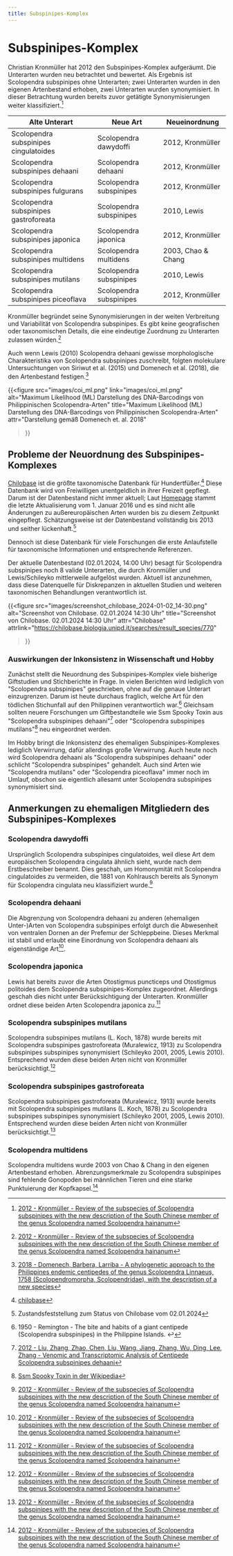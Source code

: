 ```yaml
---
title: Subspinipes-Komplex
---
```


# Subspinipes-Komplex

Christian Kronmüller hat 2012 den Subspinipes-Komplex aufgeräumt. Die Unterarten wurden neu betrachtet und bewertet. Als Ergebnis ist Scolopendra subspinipes ohne Unterarten; zwei Unterarten wurden in den eigenen Artenbestand erhoben, zwei Unterarten wurden synonymisiert. In dieser Betrachtung wurden bereits zuvor getätigte Synonymisierungen weiter klassifiziert.[^2012-kronmüller]

| Alte Unterart | Neue Art | Neueinordnung |
| --- | --- | --- |  
| Scolopendra subspinipes cingulatoides | Scolopendra dawydoffi | 2012, Kronmüller | 
| Scolopendra subspinipes dehaani | Scolopendra dehaani | 2012, Kronmüller |
| Scolopendra subspinipes fulgurans | Scolopendra subspinipes | 2012, Kronmüller |
| Scolopendra subspinipes gastroforeata | Scolopendra subspinipes | 2010, Lewis |
| Scolopendra subspinipes japonica | Scolopendra japonica | 2012, Kronmüller |
| Scolopendra subspinipes multidens | Scolopendra multidens | 2003, Chao & Chang |
| Scolopendra subspinipes mutilans | Scolopendra subspinipes | 2010, Lewis |
| Scolopendra subspinipes piceoflava | Scolopendra subspinipes | 2012, Kronmüller | 


Kronmüller begründet seine Synonymisierungen in der weiten Verbreitung und Variabilität von Scolopendra subspinipes. Es gibt keine geografischen oder taxonomischen Details, die eine eindeutige Zuordnung zu Unterarten zulassen würden.[^2012-kronmüller]

Auch wenn Lewis (2010) Scolopendra dehaani gewisse morphologische Charakteristika von Scolopendra subspinipes zuschreibt, folgten molekulare Untersuchtungen von Siriwut et al. (2015) und Domenech et al. (2018), die den Artenbestand festigen.[^2018-domenech]

{{<figure
    src="images/coi_ml.png"
    link="images/coi_ml.png"
    alt="Maximum Likelihood (ML) Darstellung des DNA-Barcodings von Philippinischen Scolopendra-Arten"
    title="Maximum Likelihood (ML) Darstellung des DNA-Barcodings von Philippinischen Scolopendra-Arten"
    attr="Darstellung gemäß Domenech et. al. 2018"
>}}


## Probleme der Neuordnung des Subspinipes-Komplexes

[Chilobase](https://chilobase.biologia.unipd.it/) ist die größte taxonomische Datenbank für Hundertfüßer.[^chilobase] Diese Datenbank wird von Freiwilligen unentgeldlich in ihrer Freizeit gepflegt. Darum ist der Datenbestand nicht immer aktuell; Laut [Homepage](https://chilobase.biologia.unipd.it/pages/about-chilobase) stammt die letzte Aktualisierung vom 1. Januar 2016 und es sind nicht alle Änderungen zu außereuropäischen Arten wurden bis zu diesem Zeitpunkt eingepflegt. Schätzungsweise ist der Datenbestand vollständig bis 2013 und seither lückenhaft.[^chilobase-snapshot] 

Dennoch ist diese Datenbank für viele Forschungen die erste Anlaufstelle für taxonomische Informationen und entsprechende Referenzen.

Der aktuelle Datenbestand (02.01.2024, 14:00 Uhr) besagt für Scolopendra subspinipes noch 8 valide Unterarten, die durch Kronmüller und Lewis/Schileyko mittlerweile aufgelöst wurden. Aktuell ist anzunehmen, dass diese Datenquelle für Diskrepanzen in aktuellen Studien und weiteren taxonomischen Behandlungen verantwortlich ist.

{{<figure
    src="images/screenshot_chilobase_2024-01-02_14-30.png"
    alt="Screenshot von Chilobase. 02.01.2024 14:30 Uhr"
    title="Screenshot von Chilobase. 02.01.2024 14:30 Uhr"
    attr="Chilobase"
    attrlink="https://chilobase.biologia.unipd.it/searches/result_species/770"
>}}

### Auswirkungen der Inkonsistenz in Wissenschaft und Hobby

Zunächst stellt die Neuordnung des Subspinipes-Komplex viele bisherige Giftstudien und Stichberichte in Frage. In vielen Berichten wird lediglich von "Scolopendra subspinipes" geschrieben, ohne auf die genaue Unterart einzugrenzen. Darum ist heute durchaus fraglich, welche Art für den tödlichen Stichunfall auf den Philippinen verantwortlich war.[^1950-remington] Gleichsam sollten neuere Forschungen um Giftbestandteile wie Ssm Spooky Toxin aus "Scolopendra subspinipes dehaani"[^fn-2012-liu] oder "Scolopendra subspinipes mutilans"[^ssm-spooky-toxin] neu eingeordnet werden.

Im Hobby bringt die Inkonsistenz des ehemaligen Subspinipes-Komplexes lediglich Verwirrung, dafür allerdings große Verwirrung. Auch heute noch wird Scolopendra dehaani als "Scolopendra subspinipes dehaani" oder schlicht "Scolopendra subspinipes" gehandelt. Auch sind Arten wie "Scolopendra mutilans" oder "Scolopendra piceoflava" immer noch im Umlauf, obschon sie eigentlich allesamt unter Scolopendra subspinipes synonymisiert sind.

## Anmerkungen zu ehemaligen Mitgliedern des Subspinipes-Komplexes

### Scolopendra dawydoffi

Ursprünglich Scolopendra subspinipes cingulatoides, weil diese Art dem europäischen Scolopendra cingulata ähnlich sieht, wurde nach dem Erstbeschreiber benannt. Dies geschah, um Homonymität mit Scolopendra cingulatoides zu vermeiden, die 1881 von Kohlrausch bereits als Synonym für Scolopendra cingulata neu klassifiziert wurde.[^2012-kronmüller]

### Scolopendra dehaani

Die Abgrenzung von Scolopendra dehaani zu anderen (ehemaligen Unter-)Arten von Scolopendra subspinipes erfolgt durch die Abwesenheit von ventralen Dornen an der Prefemur der Schleppbeine. Dieses Merkmal ist stabil und erlaubt eine Einordnung von Scolopendra dehaani als eigenständige Art[^2012-kronmüller]. 

### Scolopendra japonica

Lewis hat bereits zuvor die Arten Otostigmus puncticeps und Otostigmus politoides dem Scolopendra subspinipes-Komplex zugeordnet. Allerdings geschah dies nicht unter Berücksichtigung der Unterarten. Kronmüller ordnet diese beiden Arten Scolopendra japonica zu.[^2012-kronmüller]


### Scolopendra subspinipes mutilans

Scolopendra subspinipes mutilans (L. Koch, 1878) wurde bereits mit Scolopendra subspinipes gastroforeata (Muralewicz, 1913) zu Scolopendra subspinipes subspinipes synonymisiert (Schileyko 2001, 2005, Lewis 2010). Entsprechend wurden diese beiden Arten nicht von Kronmüller berücksichtigt.[^2012-kronmüller]

### Scolopendra subspinipes gastroforeata

Scolopendra subspinipes gastroforeata (Muralewicz, 1913) wurde bereits mit Scolopendra subspinipes mutilans (L. Koch, 1878) zu Scolopendra subspinipes subspinipes synonymisiert (Schileyko 2001, 2005, Lewis 2010). Entsprechend wurden diese beiden Arten nicht von Kronmüller berücksichtigt.[^2012-kronmüller]

### Scolopendra multidens

Scolopendra multidens wurde 2003 von Chao & Chang in den eigenen Artenbestand erhoben. Abrenzungsmerkmale zu Scolopendra subspinipes sind fehlende Gonopoden bei männlichen Tieren und eine starke Punktuierung der Kopfkapsel.[^2012-kronmüller]


[^2012-kronmüller]: [2012 - Kronmüller - Review of the subspecies of Scolopendra subspinipes with the new description of the South Chinese member of the genus Scolopendra named Scolopendra hainanum](https://www.researchgate.net/publication/259752848_Review_of_the_subspecies_of_Scolopendra_subspinipes_Leach_1815_with_the_new_description_of_the_South_Chinese_member_of_the_genus_Scolopendra_Linnaeus_1758_named_Scolopendra_hainanum_spec_nov_Myriapoda)

[^2018-domenech]: [2018 - Domenech, Barbera, Larriba - A phylogenetic approach to the Philippines endemic centipedes of the genus Scolopendra Linnaeus, 1758 (Scolopendromorpha, Scolopendridae), with the description of a new species](https://www.researchgate.net/publication/327846355_A_phylogenetic_approach_to_the_Philippines_endemic_centipedes_of_the_genus_Scolopendra_Linnaeus_1758_Scolopendromorpha_Scolopendridae_with_the_description_of_a_new_species)

[^chilobase]: [chilobase](https://chilobase.biologia.unipd.it/)

[^chilobase-snapshot]: Zustandsfeststellung zum Status von Chilobase vom 02.01.2024

[^1950-remington]: 1950 - Remington - The bite and habits of a giant centipede (Scolopendra subspinipes) in the Philippine Islands. ↩︎

[^fn-2012-liu]: [2012 - Liu, Zhang, Zhao, Chen, Liu, Wang, Jiang, Zhang, Wu, Ding, Lee, Zhang - Venomic and Transcriptomic Analysis of Centipede Scolopendra subspinipes dehaani](https://pubs.acs.org/doi/10.1021/pr300881d)

[^ssm-spooky-toxin]: [Ssm Spooky Toxin in der Wikipedia](https://en.wikipedia.org/wiki/Ssm_spooky_toxin)